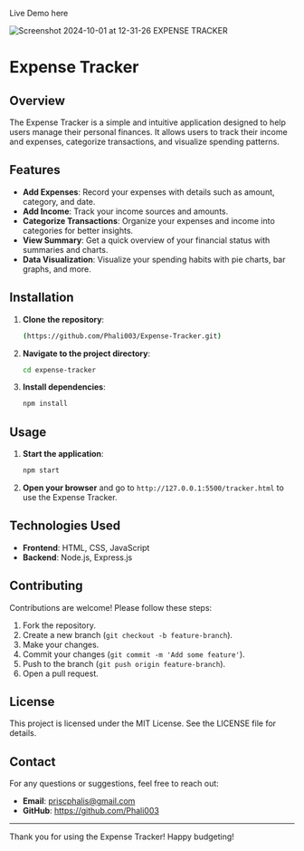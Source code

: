 Live Demo here

![Screenshot 2024-10-01 at 12-31-26 EXPENSE TRACKER](https://github.com/user-attachments/assets/6a550248-7118-462c-8c58-a3f7f7aa7cde)



# Expense Tracker

## Overview
The Expense Tracker is a simple and intuitive application designed to help users manage their personal finances. It allows users to track their income and expenses, categorize transactions, and visualize spending patterns.

## Features
- **Add Expenses**: Record your expenses with details such as amount, category, and date.
- **Add Income**: Track your income sources and amounts.
- **Categorize Transactions**: Organize your expenses and income into categories for better insights.
- **View Summary**: Get a quick overview of your financial status with summaries and charts.
- **Data Visualization**: Visualize your spending habits with pie charts, bar graphs, and more.

## Installation
1. **Clone the repository**:
    ```bash
   (https://github.com/Phali003/Expense-Tracker.git)
    ```
2. **Navigate to the project directory**:
    ```bash
    cd expense-tracker
    ```
3. **Install dependencies**:
    ```bash
    npm install
    ```

## Usage
1. **Start the application**:
    ```bash
    npm start
    ```
2. **Open your browser** and go to `http://127.0.0.1:5500/tracker.html` to use the Expense Tracker.

## Technologies Used
- **Frontend**: HTML, CSS, JavaScript
- **Backend**: Node.js, Express.js

## Contributing
Contributions are welcome! Please follow these steps:
1. Fork the repository.
2. Create a new branch (`git checkout -b feature-branch`).
3. Make your changes.
4. Commit your changes (`git commit -m 'Add some feature'`).
5. Push to the branch (`git push origin feature-branch`).
6. Open a pull request.

## License
This project is licensed under the MIT License. See the LICENSE file for details.

## Contact
For any questions or suggestions, feel free to reach out:
- **Email**: priscphalis@gmail.com
- **GitHub**: https://github.com/Phali003

---

Thank you for using the Expense Tracker! Happy budgeting!
